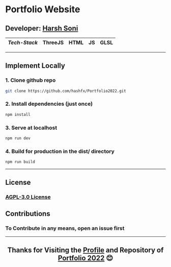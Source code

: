 # Portfolio Website

## Developer: [Harsh Soni](https://github.com/hashfx)


|<em>Tech-Stack</em>|ThreeJS|HTML|JS|GLSL|
|:--:|:--:|:--:|:--:|:--:|

---

## Implement Locally


### 1. Clone github repo

```bash
git clone https://github.com/hashfx/Portfolio2022.git
```

### 2. Install dependencies (just once)

```bash
npm install
```

### 3. Serve at localhost

```bash
npm run dev
```

### 4. Build for production in the dist/ directory

```bash
npm run build
```

---

## License

### [AGPL-3.0 License](https://github.com/hashfx/Portfolio2022/blob/master/LICENSE.md)

## Contributions
### To Contribute in any means, open an issue first

---

<h2 align="center">
Thanks for Visiting the <a href="https://github.com/hashfx">Profile</a> and Repository of <a href="https://github.com/hashfx/Decentralised-Dropbox/">Portfolio 2022</a> 😊
